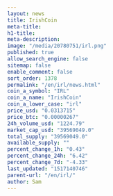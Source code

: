 ```yaml
---
layout: news
title: IrishCoin
meta-title: 
h1-title: 
meta-description: 
image: "/media/20780751/irl.png"
published: true
allow_search_engine: false
sitemap: false
enable_comment: false
sort_order: 1378
permalink: "/en/irl/news.html"
coin_a_symbol: "IRL"
coin_a_name: "IrishCoin"
coin_a_lower_case: "irl"
price_usd: "0.0313715"
price_btc: "0.00000267"
24h_volume_usd: "1224.79"
market_cap_usd: "39569049.0"
total_supply: "39569049.0"
available_supply: ""
percent_change_1h: "0.43"
percent_change_24h: "6.42"
percent_change_7d: "-4.33"
last_updated: "1517140746"
parent-url: "/en/irl/"
author: Sam
---
```


